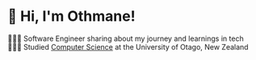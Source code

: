 # 👋 Hi, I'm Othmane!
👩🏻‍💻 Software Engineer sharing about my journey and learnings in tech<br/>
👩🏻‍🎓 Studied [Computer Science]() at the University of Otago, New Zealand<br/>
